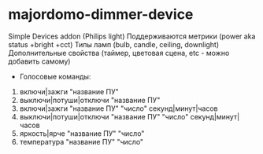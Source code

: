 # majordomo-dimmer-device
Simple Devices addon (Philips light)
Поддерживаются метрики (power aka status +bright +cct)
Типы ламп (bulb, candle, ceiling, downlight)
Дополнительные свойства (таймер, цветовая сцена, etc - можно добавить самому)

* Голосовые команды:
1. включи|зажги "название ПУ"
2. выключи|потуши|отключи "название ПУ"
3. включи|зажги "название ПУ" "число" секунд|минут|часов
4. выключи|потуши|отключи "название ПУ" "число" секунд|минут|часов
5. яркость|ярче "название ПУ" "число"
6. температура "название ПУ" "число"